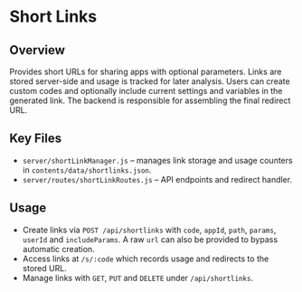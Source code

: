 # Short Links

## Overview

Provides short URLs for sharing apps with optional parameters. Links are stored server-side and usage is tracked for later analysis. Users can create custom codes and optionally include current settings and variables in the generated link. The backend is responsible for assembling the final redirect URL.

## Key Files

- `server/shortLinkManager.js` – manages link storage and usage counters in `contents/data/shortlinks.json`.
- `server/routes/shortLinkRoutes.js` – API endpoints and redirect handler.

## Usage

- Create links via `POST /api/shortlinks` with `code`, `appId`, `path`, `params`, `userId` and `includeParams`. A raw `url` can also be provided to bypass automatic creation.
- Access links at `/s/:code` which records usage and redirects to the stored URL.
- Manage links with `GET`, `PUT` and `DELETE` under `/api/shortlinks`.
